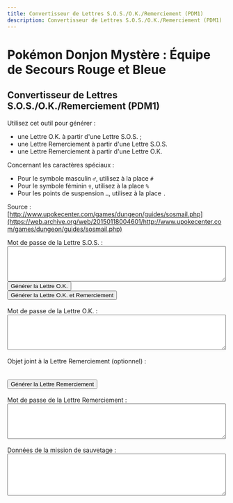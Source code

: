 ```yaml
---
title: Convertisseur de Lettres S.O.S./O.K./Remerciement (PDM1)
description: Convertisseur de Lettres S.O.S./O.K./Remerciement (PDM1)
---
```

# Pokémon Donjon Mystère : Équipe de Secours Rouge et Bleue
## Convertisseur de Lettres S.O.S./O.K./Remerciement (PDM1)
Utilisez cet outil pour générer :
- une Lettre O.K. à partir d'une Lettre S.O.S. ;
- une Lettre Remerciement à partir d'une Lettre S.O.S.
- une Lettre Remerciement à partir d'une Lettre O.K.

Concernant les caractères spéciaux :
- Pour le symbole masculin `♂`, utilisez à la place `#`
- Pour le symbole féminin `♀`, utilisez à la place `%`
- Pour les points de suspension `…`, utilisez à la place `.`

Source : [http://www.upokecenter.com/games/dungeon/guides/sosmail.php](https://web.archive.org/web/20150118004601/http://www.upokecenter.com/games/dungeon/guides/sosmail.php)

<script src="/assets/js/tools/PMD1/items-fr.js" type="text/javascript">
</script>
<script src="/assets/js/tools/PMD1/pokemon-fr.js" type="text/javascript">
</script>
<script type="text/javascript">
  let PasswordTooShort="Le mot de passe est incorrect car il contient moins de cinquante-quatre caractères. Ressaisissez-le tel qu'il apparaît dans le jeu puis réessayez."
  let NoPassword="Aucun mot de passe n'a été entré."
  let InvalidPasswordLong="Le mot de passe est incorrect. Ressaisissez-le puis réessayez."
  let NotSOSMail="Le mot de passe saisi n'est pas celui d'une Lettre S.O.S."
  let NotAOKMail="Le mot de passe saisi n'est pas celui d'une Lettre O.K."
  let SOSMailEnteredInAOK="Le mot de passe saisi semble être celui d'une Lettre S.O.S. et non d'une Lettre O.K. Voulez-vous générer une Lettre O.K. à partir de ce mot de passe ? Si oui, sélectionnez OK."
  let AOKMailEnteredInSOS="Le mot de passe saisi semble être celui d'une Lettre O.K. et non d'une Lettre S.O.S. Voulez-vous générer une Lettre Remeciement à partir de ce mot de passe ? Si oui, sélectionnez OK."
  let BasementFloor="E. -XX"
  let AboveGroundFloor="E. XX"
  let InvalidPassword="Le mot de passe est incorrect."
  let DifficultyLine="Difficulté :"
  let IDLine="ID :"
  let PlaceLine="Lieu :"
  let ClientLine="Client :"
  let RescueChancesLine="Possibilités de sauvetage restantes :"
</script>
<script src="/assets/js/tools/PMD1/sosmail.js" type="text/javascript">
</script>
<script src="/assets/js/tools/PMD1/diff.js" type="text/javascript">
</script>
<script type="text/javascript">
        //<![CDATA[
        
        var AboveGround=[
        0,0,1,1,0,1,1,1,0,1,1,1,1,1,1,0,0,1,1,0,0,0,
        1,0,0,0,0,0,0,1,0,1,0,1,1,1,0,1,0,0,0,0,0,0,
        0,0,0,0,0,0,0,0,0,1,0,0,0,0,1,0,1,0,1,0
        ]
        function IsAboveGround(d){
         if(d>=AboveGround.length)return 1
         return AboveGround[d]
        }
        function showitems(name){
         document.write("<select name=\""+name+"\">");
         for(var i=0;i<items.length;i++){
          document.write("<option value=\"\">"+items[i]+" ["+i.toString(16)+"]</option>");  
         } 
         document.write("</select>");
        }
        
        function showpokemon(name){
         document.write("<select name=\""+name+"\">");
         for(var i=0;i<pokemon.length;i++){
          document.write("<option value=\"\">"+pokemon[i]+"</option>");  
         } 
         document.write("</select>");
        }
        
        
        var debug=0
        
        function entrytopass(x){
         x=x.replace(/[\n\s\r\'\"]/g,"")
                 .replace(/[\u2642]/g,"#")
                 .replace(/[\u2640]/g,"%")
                 .replace(/[\{\(\[]m([a\u00e2]le?)?[\)\]\}]/gi,"#")
                 .replace(/[\{\(\[]f(em(ale|elle)?)?[\)\]\}]/gi,"%")
                 .replace(/[\{\(\[]w(eib(l(ich)?)?)?[\)\]\}]/gi,"%")
                 .replace(/[\{\(\[]m(acho)?[\)\]\}]/gi,"#")
                 .replace(/[\{\(\[]h(em(bra)?)?[\)\]\}]/gi,"%")
                 .replace(/[\{\(\[]m[a\u00e4\u00c4]nn(l(ich)?)?[\)\]\}]/gi,"#")
                 .replace(/[\{\(\[]\.\.?\.?[\)\]\}]/g,".")
                 .replace(/[\{\(\[][\u2026][\)\]\}]/g,".")
                 .replace(/[\u2026]/g,".")
                 .toUpperCase()
         testx=x.replace(/\.\.\./g,".")
         if(testx.length==54)
          x=testx
         return x
        }
        
        function formatpass(x){
         x=entrytopass(x)
         return x.substr(0,5)+" "
               +x.substr(5,8)+" "
               +x.substr(13,5)+"\r\n"
               +x.substr(18,5)+" "
               +x.substr(23,8)+" "
               +x.substr(31,5)+"\r\n"
               +x.substr(36,5)+" "
               +x.substr(41,8)+" "
               +x.substr(49,5)+"\r\n"
        }
        
        var baditems="EDEEEFB1E924D8D2B0DC323334C2ECF0"
        
        function option(x){
         return parseInt(x[x.selectedIndex].value)
        }
        
        function isbaditem(x){
         if(x>=0xF0)return 0
         for(var i=0;i<baditems.length/2;i++){
          if(x==c2c(baditems,i))
           return 1
         }
         return 0
        }
        
        function showrewards(name){
         document.write("<select name=\""+name+"\" class=\"form-control\" style=\"max-width: 20%;\">");
         for(var i=0;i<items.length;i++){
          if(!isbaditem(i)){
           document.write("<option value=\""+i+"\">"+items[i]
        //      +" ["+i.toString(16)+"]"
              +"</option>");  
          }
         } 
         document.write("</select>");
        }
        
        function decodemission(pass){
         var diffstring="EDCBAS*"
         var client=pass[12]|(pass[13]<<8)
         var clientname=""
         for(var i=0;i<10;i++){
          if(pass[20+i]==0)break
          clientname+=String.fromCharCode(pass[20+i])
         }
         var clientstr=ClientLine+" "+clientname+" ("+pokemon[client]+")"
         var placestr=PlaceLine+" "+dungeons[pass[4]]+" "
         if(IsAboveGround(pass[4]))
          placestr+=AboveGroundFloor.replace("XX",pass[5])
         else
          placestr+=BasementFloor.replace("XX",pass[5])
         var id=pass[16]|(pass[17]<<8)
         var idstr=IDLine+" "+(id%10000)+"\r\n"
                  +RescueChancesLine+" "+pass[44]+"\r\n"
                  +DifficultyLine+" "+diffstring.charAt(GetDifficulty(0,pass[4],pass[5]))
         return clientstr+"\r\n"+placestr+"\r\n"+idstr+"\r\n"
        }
        
        function genmailex(f,mail,flags,mailtype){
         var pass=[]
         var x=entrytopass(mail)
         if(x.length==0){
          alert(NoPassword)
          return 0
         } if(x.length<54){
          alert(PasswordTooShort)
          return 0
         }
         if(!convertpass(x,pass)){
          alert(InvalidPasswordLong)
          return 0
         } else if(pass[0]!=mailtype) {
          if(mailtype==1){
           if(pass[0]==4){
            if(confirm(AOKMailEnteredInSOS)){
             flags=2;
             f.aok.value=formatpass(x);
            } else {
             return 0;
            }
           } else {
            alert(NotSOSMail)
            return 0
           }
          }else if(mailtype==4){
           if(pass[0]==1){
            if(confirm(SOSMailEnteredInAOK)){
             flags=1;
             f.sos.value=formatpass(x);
            } else {
             return 0;
            }
           } else {
            alert(NotAOKMail)
            return 0
           }
          }
         }
         f.mission.value=decodemission(pass)
         if(flags&1){
          pass[0]=4//A-OK mail ID
          pass[40]=pass[36]
          pass[41]=pass[37]
          pass[42]=pass[38]
          pass[43]=pass[39]
          pass[44]=pass[44]-1//rescue chances left
          //web.archive.org/web/20080913124421/http://works even if line below is commented out
          f.aok.value=formatpass(datatopass(pass))
         }
         if(flags&2){
          var itemidx=option(f.item)
          pass[0]=5//Thank-You mail ID
          if(itemidx){
           pass[33]=1
           pass[34]=itemidx&0xFF
           pass[35]=(itemidx>>8)&0xFF
          }
          f.ty.value=formatpass(datatopass(pass))
         }
         return 1
        }
        
        function genaok(f){
         if(genmailex(f,f.sos.value,1,1)){
          f.sos.value=formatpass(f.sos.value)
         }
        }
        
        function genaokty(f){
         if(genmailex(f,f.sos.value,3,1)){
          f.sos.value=formatpass(f.sos.value)
         }
        }
        
        function genty(f){
         if(genmailex(f,f.aok.value,2,4)){
          f.aok.value=formatpass(f.aok.value)
         }
        }
        
        function decsos(f){
         var x=entrytopass(f.sos.value)
         var pass=[]
         if(!convertpass(x,pass)){
          alert(InvalidPassword)
         } else {
          x=datatopass(pass)
          f.sos.value=formatpass(x)
          if(debug){
           f.data.value=tostr(pass)
          }
         }
        }
        
        function encsos(f){
         var pass=f.data.value.split(",")
         for(var i=0;i<pass.length;i++){
          pass[i]=parseInt(pass[i],16)
         }
         x=datatopass(pass)
         f.sos.value=formatpass(x)
         if(debug){
          f.data.value=tostr(pass)
         }
        }
        //]]>
</script>

<p>Mot de passe de la Lettre S.O.S. :
    <br>
    <textarea id="sos" cols="60" rows="5"></textarea>
    <br>
    <script type="text/javascript">
        /*
            if(debug){
                document.write(&#039;<input type="button" value="Décoder la Lettre S.O.S." onclick="decsos()"/><br>&#039;)
                document.write(&#039;<textarea id="data" cols="60" rows="5"></textarea><br>&#039;)
                document.write(&#039;<input type="button" value="Encoder la Lettre S.O.S." onclick="encsos()"/><br>&#039;)
            }
        */
    </script>
    <input type="button" value="Générer la Lettre O.K." onclick="genaok()" />
    <br>
    <input type="button" value="Générer la Lettre O.K. et Remerciement" onclick="genaokty()" />
    <br>
    <br>
    Mot de passe de la Lettre O.K. :
    <br>
    <textarea id="aok" cols="60" rows="5"></textarea>
    <br>
    <br>
    Objet joint à la Lettre Remerciement (optionnel) :
    <br>
    <script type="text/javascript">
        showrewards("items")
    </script>
    <br>
    <br>
    <input type="button" value="Générer la Lettre Remerciement" onclick="genty()" />
    <br>
    <br>
    Mot de passe de la Lettre Remerciement :
    <br>
    <textarea id="ty" cols="60" rows="5"></textarea>
    <br>
    <br>
    Données de la mission de sauvetage :
    <br>
    <textarea id="mission" cols="60" rows="6"></textarea>
</p>
